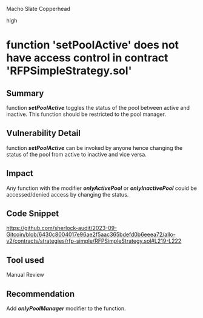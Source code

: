 Macho Slate Copperhead

high

# function 'setPoolActive' does not have access control in contract 'RFPSimpleStrategy.sol'
## Summary
function _**setPoolActive**_ toggles the status of the pool between active and inactive. This function should be restricted to the pool manager. 

## Vulnerability Detail
function _**setPoolActive**_ can be invoked by anyone hence changing the status of the pool from active to inactive and vice versa.

## Impact
Any function with the modifier _**onlyActivePool**_ or _**onlyInactivePool**_ could be accessed/denied access by changing the status.

## Code Snippet
https://github.com/sherlock-audit/2023-09-Gitcoin/blob/6430c8004017e96ae2f5aac365bdefd0b6eeea72/allo-v2/contracts/strategies/rfp-simple/RFPSimpleStrategy.sol#L219-L222

## Tool used

Manual Review

## Recommendation
Add _**onlyPoolManager**_ modifier to the function.
